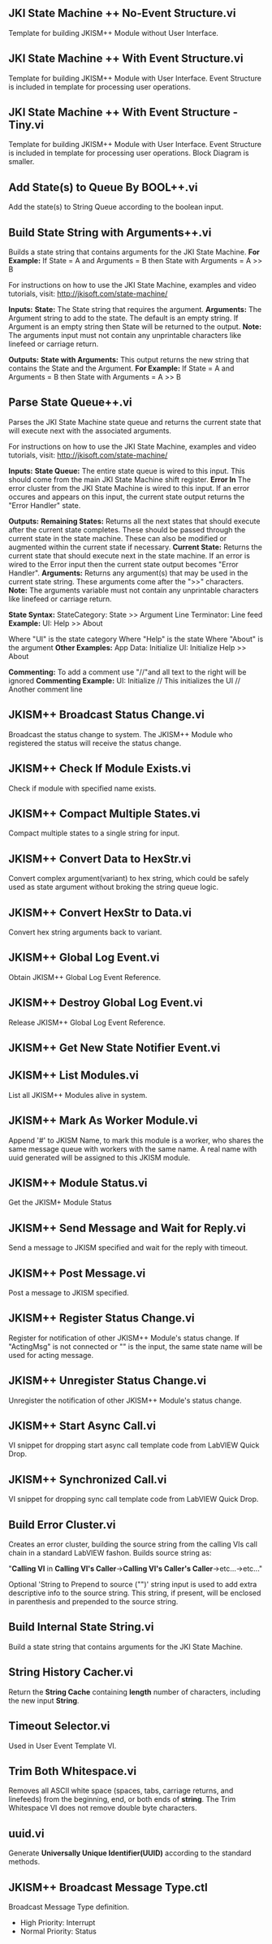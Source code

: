 ## JKI State Machine ++ No-Event Structure.vi

Template for building JKISM++ Module without User Interface.

## JKI State Machine ++ With Event Structure.vi

Template for building JKISM++ Module with User Interface. Event Structure is included in template for processing user operations.
## JKI State Machine ++ With Event Structure - Tiny.vi

Template for building JKISM++ Module with User Interface. Event Structure is included in template for processing user operations. Block Diagram is smaller.

## Add State(s) to Queue By BOOL++.vi

Add the state(s) to String Queue according to the boolean input.

## Build State String with Arguments++.vi

Builds a state string that contains arguments for the JKI State Machine.
<B>For Example:</B> If State = A and Arguments = B then State with Arguments = A >> B

For instructions on how to use the JKI State Machine, examples and video tutorials, visit:
http://jkisoft.com/state-machine/

<B>Inputs:</B>
     <B>State:</B> The State string that requires the argument.
     <B>Arguments:</B> The Argument string to add to the state. The default is an empty string. If Argument is an empty string then State will be returned to the output. <B>Note:</B> The arguments input must not contain any unprintable characters like linefeed or carriage return.

<B>Outputs:</B>
     <B>State with Arguments:</B> This output returns the new string that contains the State and the Argument. <B>For Example:</B> If State = A and Arguments = B then State with Arguments = A >> B


## Parse State Queue++.vi

Parses the JKI State Machine state queue and returns the current state that will execute next with the associated arguments.

For instructions on how to use the JKI State Machine, examples and video tutorials, visit:
http://jkisoft.com/state-machine/

<B>Inputs:</B>
     <B>State Queue:</B> The entire state queue is wired to this input. This should come from the main JKI State Machine shift register.
     <B>Error In</B> The error cluster from the JKI State Machine is wired to this input. If an error occures and appears on this input, the current state output returns the "Error Handler" state.

<B>Outputs:</B>
     <B>Remaining States:</B> Returns all the next states that should execute after the current state completes. These should be passed through the current state in the state machine. These can also be modified or augmented within the current state if necessary.
     <B>Current State:</B> Returns the current state that should execute next in the state machine. If an error is wired to the Error input then the current state output becomes "Error Handler".
     <B>Arguments:</B>  Returns any argument(s) that may be used in the current state string. These arguments come after the ">>" characters. <B>Note:</B> The arguments variable must not contain any unprintable characters like linefeed or carriage return.

<B>State Syntax:</B>
StateCategory: State >> Argument
Line Terminator: Line feed
     <B>Example:</B>
UI: Help >> About

Where "UI" is the state category
Where "Help" is the state
Where "About" is the argument
     <B>Other Examples:</B>
App Data: Initialize
UI: Initialize
Help >> About

<B>Commenting:</B>
To add a comment use "//"and all text to the right will be ignored
     <B>Commenting Example:</B>
UI: Initialize // This initializes the UI
// Another comment line

## JKISM++ Broadcast Status Change.vi

Broadcast the status change to system. The JKISM++ Module who registered the status will receive the status change.

## JKISM++ Check If Module Exists.vi

Check if module with specified name exists.

## JKISM++ Compact Multiple States.vi

Compact multiple states to a single string for input.

## JKISM++ Convert Data to HexStr.vi

Convert complex argument(variant) to hex string, which could be safely used as state argument without broking the string queue logic.

## JKISM++ Convert HexStr to Data.vi

Convert hex string arguments back to variant.

## JKISM++ Global Log Event.vi

Obtain JKISM++ Global Log Event Reference.

## JKISM++ Destroy Global Log Event.vi

Release JKISM++ Global Log Event Reference.

## JKISM++ Get New State Notifier Event.vi

## JKISM++ List Modules.vi

List all JKISM++ Modules alive in system.

## JKISM++ Mark As Worker Module.vi

Append '#' to JKISM Name, to mark this module is a worker, who shares the same message queue with workers with the same name. A real name with uuid generated will be assigned to this JKISM module.

## JKISM++ Module Status.vi

Get the JKISM+ Module Status

## JKISM++ Send Message and Wait for Reply.vi

Send a message to JKISM specified and wait for the reply with timeout.

## JKISM++ Post Message.vi

Post a message to JKISM specified.

## JKISM++ Register Status Change.vi

Register for notification of other JKISM++ Module's status change. If "ActingMsg" is not connected or "" is the input, the same state name will be used for acting message.

## JKISM++ Unregister Status Change.vi

Unregister the notification of other JKISM++ Module's status change.

## JKISM++ Start Async Call.vi

VI snippet for dropping start async call template code from LabVIEW Quick Drop.

## JKISM++ Synchronized Call.vi

VI snippet for dropping sync call template code from LabVIEW Quick Drop.

## Build Error Cluster.vi

Creates an error cluster, building the source string from the calling VIs call chain in a standard LabVIEW fashon.  Builds source string as:

"<B>Calling VI</B> in <B>Calling VI's Caller</B>-><B>Calling VI's Caller's Caller</B>->etc...->etc..."

Optional 'String to Prepend to source ("")' string input is used to add extra descriptive info to the source string.  This string, if present, will be enclosed in parenthesis and prepended to the source string.


## Build Internal State String.vi

Build a state string that contains arguments for the JKI State Machine.

## String History Cacher.vi

Return the <b>String Cache</b> containing <b>length</b> number of characters, including the new input <b>String</b>.

## Timeout Selector.vi

Used in User Event Template VI.

## Trim Both Whitespace.vi

Removes all ASCII white space (spaces, tabs, carriage returns, and linefeeds) from the beginning, end, or both ends of <B>string</B>. The Trim Whitespace VI does not remove double byte characters.

## uuid.vi

Generate <b>Universally Unique Identifier(UUID)</b> according to the standard methods.

## JKISM++ Broadcast Message Type.ctl

Broadcast Message Type definition.

 - High Priority: Interrupt
 - Normal Priority: Status

